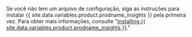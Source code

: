 Se você não tem um arquivo de configuração, siga as instruções para instalar {{ site.data.variables.product.prodname_insights }} pela primeira vez. Para obter mais informações, consulte "[Installing {{ site.data.variables.product.prodname_insights }}](/insights/installing-and-configuring-github-insights/installing-github-insights#installing-github-insights)."
